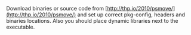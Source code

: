 Download binaries or source code from [http://thp.io/2010/psmove/](http://thp.io/2010/psmove/) and set up correct pkg-config, headers and binaries locations. Also you should place dynamic libraries next to the executable.
